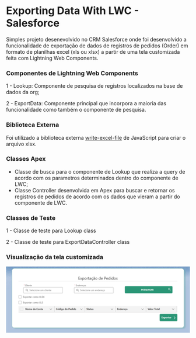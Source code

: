 # Exporting Data With LWC - Salesforce
Simples projeto desenevolvido no CRM Salesforce onde foi desenvolvido a funcionalidade de exportação de dados de registros de pedidos (Order) em formato de planilhas excel (xls ou xlsx) a partir de uma tela customizada feita com Lightning Web Components.

### Componentes de Lightning Web Components
1 - Lookup: Componente de pesquisa de registros localizados na base de dados da org;

2 - ExportData: Componente principal que incorpora a maioria das funcionalidade como também o componente de pesquisa.

### Biblioteca Externa
Foi utilizado a biblioteca externa [write-excel-file](https://www.npmjs.com/package/write-excel-file) de JavaScript para criar o arquivo xlsx.

### Classes Apex
- Classe de busca para o componente de Lookup que realiza a query de acordo com os parametros determinados dentro do componente de LWC;
- Classe Controller desenvolvida em Apex para buscar e retornar os registros de pedidos de acordo com os dados que vieram a partir do componente de LWC.

### Classes de Teste
1 - Classe de teste para Lookup class

2 - Classe de teste para ExportDataController class

### Visualização da tela customizada
![Export Data Screen](image.png)
